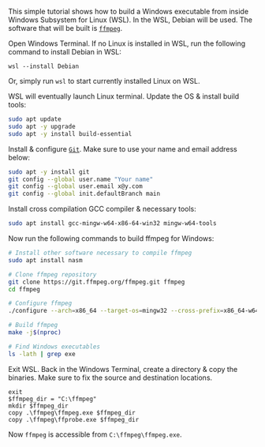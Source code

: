This simple tutorial shows how to build a Windows executable from inside Windows Subsystem for Linux (WSL). In the WSL, Debian will be used.
The software that will be built is [`ffmpeg`](https://ffmpeg.org/).

Open Windows Terminal. If no Linux is installed in WSL, run the following command to install Debian in WSL:

```terminal
wsl --install Debian
```

Or, simply run `wsl` to start currently installed Linux on WSL.

WSL will eventually launch Linux terminal. Update the OS & install build tools:

```bash
sudo apt update
sudo apt -y upgrade
sudo apt -y install build-essential
```

Install & configure [`Git`](https://git-scm.com/). Make sure to use your name and email address below:

```bash
sudo apt -y install git
git config --global user.name "Your name"
git config --global user.email x@y.com
git config --global init.defaultBranch main
```

Install cross compilation GCC compiler & necessary tools:

```bash
sudo apt install gcc-mingw-w64-x86-64-win32 mingw-w64-tools
```

Now run the following commands to build ffmpeg for Windows:

```bash
# Install other software necessary to compile ffmpeg
sudo apt install nasm

# Clone ffmpeg repository
git clone https://git.ffmpeg.org/ffmpeg.git ffmpeg
cd ffmpeg

# Configure ffmpeg
./configure --arch=x86_64 --target-os=mingw32 --cross-prefix=x86_64-w64-mingw32-

# Build ffmpeg
make -j$(nproc)

# Find Windows executables
ls -lath | grep exe
```

Exit WSL. Back in the Windows Terminal, create a directory & copy the binaries. Make sure to fix the source and destination locations.

```terminal
exit
$ffmpeg_dir = "C:\ffmpeg"
mkdir $ffmpeg_dir
copy .\ffmpeg\ffmpeg.exe $ffmpeg_dir
copy .\ffmpeg\ffprobe.exe $ffmpeg_dir
```

Now `ffmpeg` is accessible from `C:\ffmpeg\ffmpeg.exe`.
